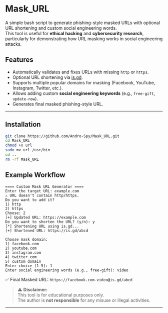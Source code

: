 # Mask_URL

A simple bash script to generate phishing-style masked URLs with optional URL shortening and custom social engineering words.  
This tool is useful for **ethical hacking** and **cybersecurity research**, particularly for demonstrating how URL masking works in social engineering attacks.


## Features
- Automatically validates and fixes URLs with missing `http` or `https`.
- Optional URL shortening via [is.gd](https://is.gd/).
- Supports multiple popular domains for masking (Facebook, YouTube, Instagram, Twitter, etc.).
- Allows adding custom **social engineering keywords** (e.g., `free-gift`, `update-now`).
- Generates final masked phishing-style URL.

---

## Installation
```bash
git clone https://github.com/Andro-Spy/Mask_URL.git
cd Mask_URL
chmod +x url
sudo mv url /usr/bin
cd ..
rm -rf Mask_URL
```
## Example Workflow
```
==== Custom Mask URL Generator ====
Enter the target URL: example.com
⚠️ URL doesn't contain http/https.
Do you want to add it?
1) http
2) https
Choose: 2
[+] Updated URL: https://example.com
Do you want to shorten the URL? (y/n): y
[*] Shortening URL using is.gd...
[+] Shortened URL: https://is.gd/abcd

Choose mask domain:
1) facebook.com
2) youtube.com
3) instagram.com
4) twitter.com
5) custom domain
Enter choice [1-5]: 1
Enter social engineering words (e.g., free-gift): video
```
✅ Final Masked URL:
`https://facebook.com-video@is.gd/abcd`



> ⚠️ **Disclaimer:**  
> This tool is for educational purposes only.  
> The author is **not responsible** for any misuse or illegal activities.

---
